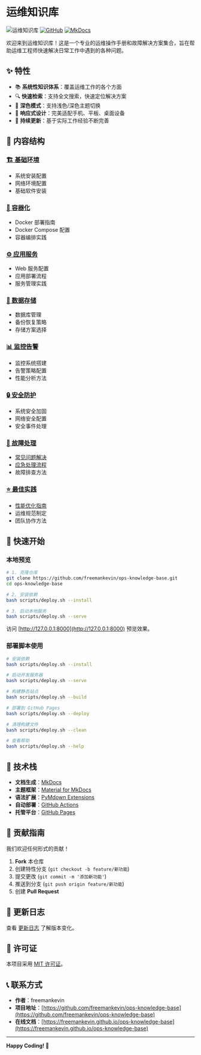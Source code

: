 # 运维知识库

![运维知识库](https://img.shields.io/badge/运维知识库-v1.0.0-blue?style=for-the-badge)
[![GitHub](https://img.shields.io/github/license/freemankevin/ops-knowledge-base?style=for-the-badge)](https://github.com/freemankevin/ops-knowledge-base)
[![MkDocs](https://img.shields.io/badge/MkDocs-Material-526CFE?style=for-the-badge&logo=MaterialForMkDocs)](https://squidfunk.github.io/mkdocs-material/)

欢迎来到运维知识库！这是一个专业的运维操作手册和故障解决方案集合，旨在帮助运维工程师快速解决日常工作中遇到的各种问题。

## ✨ 特性

- 📚 **系统性知识体系**：覆盖运维工作的各个方面
- 🔍 **快速检索**：支持全文搜索，快速定位解决方案
- 🌙 **深色模式**：支持浅色/深色主题切换
- 📱 **响应式设计**：完美适配手机、平板、桌面设备
- 🚀 **持续更新**：基于实际工作经验不断完善

## 📖 内容结构

### [🏗️ 基础环境](01-基础环境/index.md)
- 系统安装配置
- 网络环境配置
- 基础软件安装

### [🐳 容器化](02-容器化/index.md)
- Docker 部署指南
- Docker Compose 配置
- 容器编排实践

### [⚙️ 应用服务](03-应用服务/index.md)
- Web 服务配置
- 应用部署流程
- 服务管理实践

### [💾 数据存储](04-数据存储/index.md)
- 数据库管理
- 备份恢复策略
- 存储方案选择

### [📊 监控告警](05-监控告警/index.md)
- 监控系统搭建
- 告警策略配置
- 性能分析方法

### [🔒 安全防护](06-安全防护/index.md)
- 系统安全加固
- 网络安全配置
- 安全事件处理

### [🚨 故障处理](07-故障处理/index.md)
- [常见问题解决](07-故障处理/常见问题.md)
- [应急处理流程](07-故障处理/应急流程.md)
- 故障排查方法

### [⭐ 最佳实践](08-最佳实践/index.md)
- [性能优化指南](08-最佳实践/性能优化.md)
- 运维规范制定
- 团队协作方法

## 🚀 快速开始

### 本地预览

```bash
# 1. 克隆仓库
git clone https://github.com/freemankevin/ops-knowledge-base.git
cd ops-knowledge-base

# 2. 安装依赖
bash scripts/deploy.sh --install

# 3. 启动本地服务
bash scripts/deploy.sh --serve
```

访问 [http://127.0.0.1:8000](http://127.0.0.1:8000) 预览效果。

### 部署脚本使用

```bash
# 安装依赖
bash scripts/deploy.sh --install

# 启动开发服务器
bash scripts/deploy.sh --serve

# 构建静态站点
bash scripts/deploy.sh --build

# 部署到 GitHub Pages
bash scripts/deploy.sh --deploy

# 清理构建文件
bash scripts/deploy.sh --clean

# 查看帮助
bash scripts/deploy.sh --help
```

## 🔧 技术栈

- **文档生成**：[MkDocs](https://www.mkdocs.org/)
- **主题框架**：[Material for MkDocs](https://squidfunk.github.io/mkdocs-material/)
- **语法扩展**：[PyMdown Extensions](https://facelessuser.github.io/pymdown-extensions/)
- **自动部署**：[GitHub Actions](https://github.com/features/actions)
- **托管平台**：[GitHub Pages](https://pages.github.com/)

## 🤝 贡献指南

我们欢迎任何形式的贡献！

1. **Fork** 本仓库
2. 创建特性分支 (`git checkout -b feature/新功能`)
3. 提交更改 (`git commit -m '添加新功能'`)
4. 推送到分支 (`git push origin feature/新功能`)
5. 创建 **Pull Request**

## 📝 更新日志

查看 [更新日志](changelog.md) 了解版本变化。

## 📄 许可证

本项目采用 [MIT 许可证](https://github.com/freemankevin/ops-knowledge-base/blob/main/LICENSE)。

## 📞 联系方式

- **作者**：freemankevin
- **项目地址**：[https://github.com/freemankevin/ops-knowledge-base](https://github.com/freemankevin/ops-knowledge-base)
- **在线文档**：[https://freemankevin.github.io/ops-knowledge-base](https://freemankevin.github.io/ops-knowledge-base)

---

**Happy Coding! 🎉**
